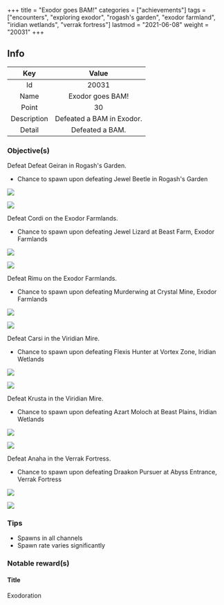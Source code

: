 +++
title = "Exodor goes BAM!"
categories = ["achievements"]
tags = ["encounters", "exploring exodor", "rogash's garden", "exodor farmland", "iridian wetlands", "verrak fortress"]
lastmod = "2021-06-08"
weight = "20031"
+++

[1]: /images/achievements/encounters/20031_01.png
[2]: /images/achievements/encounters/20031_02.png
[3]: /images/achievements/encounters/20031_03.png
[4]: /images/achievements/encounters/20031_04.png
[5]: /images/achievements/encounters/20031_05.png
[6]: /images/achievements/encounters/20031_06.png
[7]: /images/achievements/encounters/20031_07.png
[8]: /images/achievements/encounters/20031_08.png
[9]: /images/achievements/encounters/20031_09.png
[10]: /images/achievements/encounters/20031_10.png
[11]: /images/achievements/encounters/20031_11.png
[12]: /images/achievements/encounters/20031_12.png

## Info

Key | Value
:-: | :-:
Id | 20031
Name | Exodor goes BAM!
Point | 30
Description | Defeated a BAM in Exodor.
Detail | Defeated a BAM.

### Objective(s)

Defeat Defeat Geiran in Rogash's Garden.
- Chance to spawn upon defeating Jewel Beetle in Rogash's Garden

![][1]

![][2]

Defeat Cordi on the Exodor Farmlands.
- Chance to spawn upon defeating Jewel Lizard at Beast Farm, Exodor Farmlands

![][3]

![][4]

Defeat Rimu on the Exodor Farmlands.
- Chance to spawn upon defeating Murderwing at Crystal Mine, Exodor Farmlands

![][5]

![][6]

Defeat Carsi in the Viridian Mire.
- Chance to spawn upon defeating Flexis Hunter at Vortex Zone, Iridian Wetlands

![][7]

![][8]

Defeat Krusta in the Viridian Mire.
- Chance to spawn upon defeating Azart Moloch at Beast Plains, Iridian Wetlands

![][9]

![][10]

Defeat Anaha in the Verrak Fortress.
- Chance to spawn upon defeating Draakon Pursuer at Abyss Entrance, Verrak Fortress

![][11]

![][12]

### Tips
- Spawns in all channels
- Spawn rate varies significantly

### Notable reward(s)

#### Title
Exodoration
